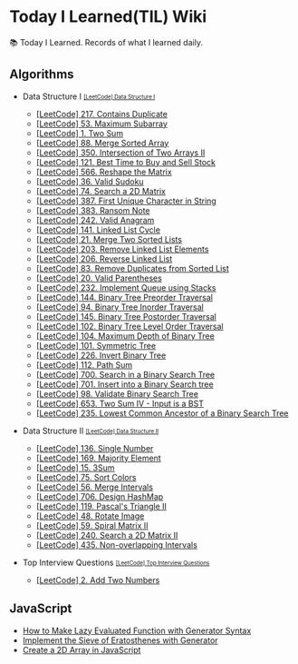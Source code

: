 # Today I Learned(TIL) Wiki

📚 Today I Learned. Records of what I learned daily.

## Algorithms

- Data Structure I <sub><sup>[[LeetCode] Data Structure I](https://leetcode.com/study-plan/data-structure/)</sup></sub>

  - [[LeetCode] 217. Contains Duplicate](https://github.com/zake-dev/TIL/blob/main/Algorithms/leetcode-217-contains-duplicate.md)
  - [[LeetCode] 53. Maximum Subarray](https://github.com/zake-dev/TIL/blob/main/Algorithms/leetcode-53-maximum-subarray.md)
  - [[LeetCode] 1. Two Sum](https://github.com/zake-dev/TIL/blob/main/Algorithms/leetcode-1-two-sum.md)
  - [[LeetCode] 88. Merge Sorted Array](https://github.com/zake-dev/TIL/blob/main/Algorithms/leetcode-88-merge-sorted-array.md)
  - [[LeetCode] 350. Intersection of Two Arrays II](https://github.com/zake-dev/TIL/blob/main/Algorithms/leetcode-350-intersection-of-two-arrays-ii.md)
  - [[LeetCode] 121. Best Time to Buy and Sell Stock](https://github.com/zake-dev/TIL/blob/main/Algorithms/leetcode-121-best-time-to-buy-and-sell-stock.md)
  - [[LeetCode] 566. Reshape the Matrix](https://github.com/zake-dev/TIL/blob/main/Algorithms/leetcode-566-reshape-the-matrix.md)
  - [[LeetCode] 36. Valid Sudoku](https://github.com/zake-dev/TIL/blob/main/Algorithms/leetcode-36-valid-sudoku.md)
  - [[LeetCode] 74. Search a 2D Matrix](https://github.com/zake-dev/TIL/blob/main/Algorithms/leetcode-74-search-a-2d-matrix.md)
  - [[LeetCode] 387. First Unique Character in String](https://github.com/zake-dev/TIL/blob/main/Algorithms/leetcode-387-first-unique-character-in-string.md)
  - [[LeetCode] 383. Ransom Note](https://github.com/zake-dev/TIL/blob/main/Algorithms/leetcode-383-ransom-note.md)
  - [[LeetCode] 242. Valid Anagram](https://github.com/zake-dev/TIL/blob/main/Algorithms/leetcode-242-valid-anagram.md)
  - [[LeetCode] 141. Linked List Cycle](https://github.com/zake-dev/TIL/blob/main/Algorithms/leetcode-141-linked-list-cycle.md)
  - [[LeetCode] 21. Merge Two Sorted Lists](https://github.com/zake-dev/TIL/blob/main/Algorithms/leetcode-21-merge-two-sorted-lists.md)
  - [[LeetCode] 203. Remove Linked List Elements](https://github.com/zake-dev/TIL/blob/main/Algorithms/leetcode-203-remove-linked-list-elements.md)
  - [[LeetCode] 206. Reverse Linked List](https://github.com/zake-dev/TIL/blob/main/Algorithms/leetcode-206-reverse-linked-list.md)
  - [[LeetCode] 83. Remove Duplicates from Sorted List](https://github.com/zake-dev/TIL/blob/main/Algorithms/leetcode-83-remove-duplicates-from-sorted-list.md)
  - [[LeetCode] 20. Valid Parentheses](https://github.com/zake-dev/TIL/blob/main/Algorithms/leetcode-20-valid-parentheses.md)
  - [[LeetCode] 232. Implement Queue using Stacks](https://github.com/zake-dev/TIL/blob/main/Algorithms/leetcode-232-implement-queue-using-stacks.md)
  - [[LeetCode] 144. Binary Tree Preorder Traversal](https://github.com/zake-dev/TIL/blob/main/Algorithms/leetcode-144-binary-tree-preorder-traversal.md)
  - [[LeetCode] 94. Binary Tree Inorder Traversal](https://github.com/zake-dev/TIL/blob/main/Algorithms/leetcode-94-binary-tree-inorder-traversal.md)
  - [[LeetCode] 145. Binary Tree Postorder Traversal](https://github.com/zake-dev/TIL/blob/main/Algorithms/leetcode-145-binary-tree-postorder-traversal.md)
  - [[LeetCode] 102. Binary Tree Level Order Traversal](https://github.com/zake-dev/TIL/blob/main/Algorithms/leetcode-102-binary-tree-level-order-traversal.md)
  - [[LeetCode] 104. Maximum Depth of Binary Tree](https://github.com/zake-dev/TIL/blob/main/Algorithms/leetcode-104-maximum-depth-of-binary-tree.md)
  - [[LeetCode] 101. Symmetric Tree](https://github.com/zake-dev/TIL/blob/main/Algorithms/leetcode-101-symmetric-tree.md)
  - [[LeetCode] 226. Invert Binary Tree](https://github.com/zake-dev/TIL/blob/main/Algorithms/leetcode-226-invert-binary-tree.md)
  - [[LeetCode] 112. Path Sum](https://github.com/zake-dev/TIL/blob/main/Algorithms/leetcode-112-path-sum.md)
  - [[LeetCode] 700. Search in a Binary Search Tree](https://github.com/zake-dev/TIL/blob/main/Algorithms/leetcode-700-search-in-a-binary-search-tree.md)
  - [[LeetCode] 701. Insert into a Binary Search tree](https://github.com/zake-dev/TIL/blob/main/Algorithms/leetcode-701-insert-into-a-binary-search-tree.md)
  - [[LeetCode] 98. Validate Binary Search Tree](https://github.com/zake-dev/TIL/blob/main/Algorithms/leetcode-98-validate-binary-search-tree.md)
  - [[LeetCode] 653. Two Sum IV - Input is a BST](https://github.com/zake-dev/TIL/blob/main/Algorithms/leetcode-653-two-sum-iv-input-is-a-bst.md)
  - [[LeetCode] 235. Lowest Common Ancestor of a Binary Search Tree](https://github.com/zake-dev/TIL/blob/main/Algorithms/leetcode-235-lowest-common-ancestor-of-a-binary-search-tree.md)

- Data Structure II <sub><sup>[[LeetCode] Data Structure II](https://leetcode.com/study-plan/data-structure/)</sup></sub>

  - [[LeetCode] 136. Single Number](https://github.com/zake-dev/TIL/blob/main/Algorithms/leetcode-136-single-number.md)
  - [[LeetCode] 169. Majority Element](https://github.com/zake-dev/TIL/blob/main/Algorithms/leetcode-169-majority-element.md)
  - [[LeetCode] 15. 3Sum](https://github.com/zake-dev/TIL/blob/main/Algorithms/leetcode-15-3sum.md)
  - [[LeetCode] 75. Sort Colors](https://github.com/zake-dev/TIL/blob/main/Algorithms/leetcode-75-sort-colors.md)
  - [[LeetCode] 56. Merge Intervals](https://github.com/zake-dev/TIL/blob/main/Algorithms/leetcode-56-merge-intervals.md)
  - [[LeetCode] 706. Design HashMap](https://github.com/zake-dev/TIL/blob/main/Algorithms/leetcode-706-design-hashmap.md)
  - [[LeetCode] 119. Pascal's Triangle II](https://github.com/zake-dev/TIL/blob/main/Algorithms/leetcode-119-pascals-triangle-ii.md)
  - [[LeetCode] 48. Rotate Image](https://github.com/zake-dev/TIL/blob/main/Algorithms/leetcode-48-rotate-image.md)
  - [[LeetCode] 59. Spiral Matrix II](https://github.com/zake-dev/TIL/blob/main/Algorithms/leetcode-59-spiral-matrix-ii.md)
  - [[LeetCode] 240. Search a 2D Matrix II](https://github.com/zake-dev/TIL/blob/main/Algorithms/leetcode-240-search-a-2d-matrix-ii.md)
  - [[LeetCode] 435. Non-overlapping Intervals](https://github.com/zake-dev/TIL/blob/main/Algorithms/leetcode-435-non-overlapping-intervals.md)

- Top Interview Questions <sub><sup>[[LeetCode] Top Interview Questions](https://leetcode.com/problem-list/top-interview-questions/)</sup></sub>
  - [[LeetCode] 2. Add Two Numbers](https://github.com/zake-dev/TIL/blob/main/Algorithms/leetcode-2-add-two-numbers.md)

## JavaScript

- [How to Make Lazy Evaluated Function with Generator Syntax](https://github.com/zake-dev/TIL/blob/main/JavaScript/how-to-make-lazy-evaluated-function-with-generator-syntax.md)
- [Implement the Sieve of Eratosthenes with Generator](https://github.com/zake-dev/TIL/blob/main/JavaScript/implement-the-sieve-of-eratosthenes-with-generator.md)
- [Create a 2D Array in JavaScript](https://github.com/zake-dev/TIL/blob/main/JavaScript/create-a-2d-array-in-javascript.md)
